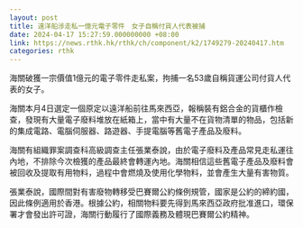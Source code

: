 ```yaml
---
layout: post
title: 遠洋船涉走私一億元電子零件　女子自稱付貨人代表被捕
date: 2024-04-17 15:27:59.000000000 +08:00
link: https://news.rthk.hk/rthk/ch/component/k2/1749279-20240417.htm
categories: rthk
---
```


海關破獲一宗價值1億元的電子零件走私案，拘捕一名53歲自稱貨運公司付貨人代表的女子。

海關本月4日選定一個原定以遠洋船前往馬來西亞，報稱裝有鋁合金的貨櫃作檢查，發現有大量電子廢料堆放在紙箱上，當中有大量不在貨物清單的物品，包括新的集成電路、電腦伺服器、路遊器、手提電腦等舊電子產品及廢料。

海關有組織罪案調查科高級調查主任張業泰說，由於電子廢料及產品常見走私運往內地，不排除今次檢獲的產品最終會轉運內地。海關相信這些舊電子產品及廢料會被回收及提取有用物料，過程中會燃燒及使用化學物料，並會產生大量有害物質。

張業泰說，國際間對有害廢物轉移受巴賽爾公約條例規管，國家是公約的締約國，因此條例適用於香港。根據公約，相關物料要先得到馬來西亞政府批准進口，環保署才會發出許可證，海關行動履行了國際義務及體現巴賽爾公約精神。
